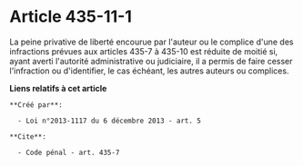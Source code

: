 # Article 435-11-1

La peine privative de liberté encourue par l'auteur ou le complice d'une des infractions prévues aux articles 435-7 à 435-10
est réduite de moitié si, ayant averti l'autorité administrative ou judiciaire, il a permis de faire cesser l'infraction ou
d'identifier, le cas échéant, les autres auteurs ou complices.

**Liens relatifs à cet article**

	**Créé par**:

	  - Loi n°2013-1117 du 6 décembre 2013 - art. 5

	**Cite**:

	  - Code pénal - art. 435-7
